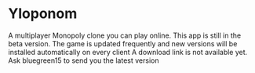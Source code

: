 # Yloponom
A multiplayer Monopoly clone you can play online. This app is still in the beta version.
The game is updated frequently and new versions will be installed automatically on every client
A download link is not available yet. Ask bluegreen15 to send you the latest version
